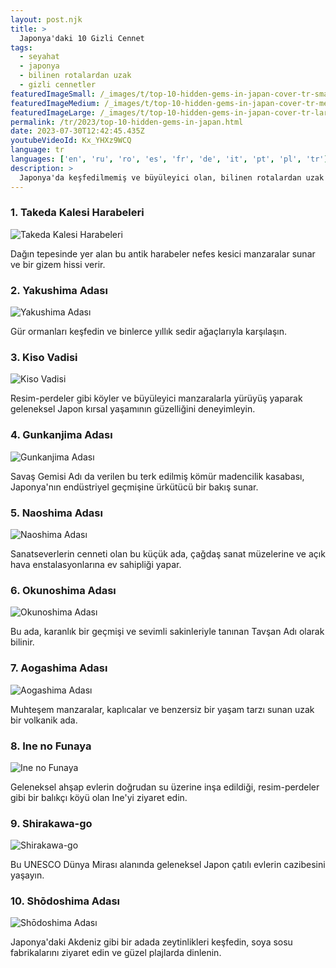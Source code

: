 ```yaml
---
layout: post.njk
title: >
  Japonya'daki 10 Gizli Cennet
tags:
  - seyahat
  - japonya
  - bilinen rotalardan uzak
  - gizli cennetler
featuredImageSmall: /_images/t/top-10-hidden-gems-in-japan-cover-tr-small.webp
featuredImageMedium: /_images/t/top-10-hidden-gems-in-japan-cover-tr-medium.webp
featuredImageLarge: /_images/t/top-10-hidden-gems-in-japan-cover-tr-large.webp
permalink: /tr/2023/top-10-hidden-gems-in-japan.html
date: 2023-07-30T12:42:45.435Z
youtubeVideoId: Kx_YHXz9WCQ
language: tr
languages: ['en', 'ru', 'ro', 'es', 'fr', 'de', 'it', 'pt', 'pl', 'tr']
description: >
  Japonya'da keşfedilmemiş ve büyüleyici olan, bilinen rotalardan uzak olan yerleri keşfedin. Ücra dağ köylerinden gizli kaplıcalara, bu gizli cennetler, macera arayan ve kültürel bütünleşme arayan gezginler için eşsiz ve otantik bir deneyim sunar.
---
```


### 1. Takeda Kalesi Harabeleri

![Takeda Kalesi Harabeleri](/_images/f/ff9d8c58bb7e531cd97b9961f986492c-medium.webp)

Dağın tepesinde yer alan bu antik harabeler nefes kesici manzaralar sunar ve bir gizem hissi verir.

### 2. Yakushima Adası

![Yakushima Adası](/_images/a/afe6615f51545642e8b1865c6924c623-medium.webp)

Gür ormanları keşfedin ve binlerce yıllık sedir ağaçlarıyla karşılaşın.

### 3. Kiso Vadisi

![Kiso Vadisi](/_images/2/2389f5ab10e9c6afdca9a6d0161ea01a-medium.webp)

Resim-perdeler gibi köyler ve büyüleyici manzaralarla yürüyüş yaparak geleneksel Japon kırsal yaşamının güzelliğini deneyimleyin.

### 4. Gunkanjima Adası

![Gunkanjima Adası](/_images/7/7f221315f73d6afbd692fc02382ed328-medium.webp)

Savaş Gemisi Adı da verilen bu terk edilmiş kömür madencilik kasabası, Japonya'nın endüstriyel geçmişine ürkütücü bir bakış sunar.

### 5. Naoshima Adası

![Naoshima Adası](/_images/7/79bc6c54a63f8e1fbf6463640245a32a-medium.webp)

Sanatseverlerin cenneti olan bu küçük ada, çağdaş sanat müzelerine ve açık hava enstalasyonlarına ev sahipliği yapar.

### 6. Okunoshima Adası

![Okunoshima Adası](/_images/0/006981013de3e27700f0675387dc0095-medium.webp)

Bu ada, karanlık bir geçmişi ve sevimli sakinleriyle tanınan Tavşan Adı olarak bilinir.

### 7. Aogashima Adası

![Aogashima Adası](/_images/7/7eee148f807e612527e7e6a766b8580b-medium.webp)

Muhteşem manzaralar, kaplıcalar ve benzersiz bir yaşam tarzı sunan uzak bir volkanik ada.

### 8. Ine no Funaya

![Ine no Funaya](/_images/4/454dc57918d981aecf5da6481c5f2a4c-medium.webp)

Geleneksel ahşap evlerin doğrudan su üzerine inşa edildiği, resim-perdeler gibi bir balıkçı köyü olan Ine'yi ziyaret edin.

### 9. Shirakawa-go

![Shirakawa-go](/_images/6/61f99d0b643c16c0c1d733601911a7b1-medium.webp)

Bu UNESCO Dünya Mirası alanında geleneksel Japon çatılı evlerin cazibesini yaşayın.

### 10. Shōdoshima Adası

![Shōdoshima Adası](/_images/4/4af4e15cea065e6d14b1b029fb46fe4a-medium.webp)

Japonya'daki Akdeniz gibi bir adada zeytinlikleri keşfedin, soya sosu fabrikalarını ziyaret edin ve güzel plajlarda dinlenin.


